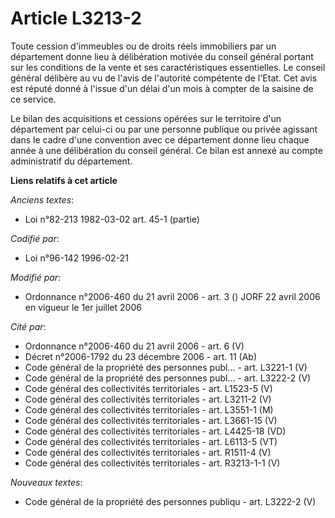 # Article L3213-2

Toute cession d'immeubles ou de droits réels immobiliers par un département donne lieu à délibération motivée du conseil
général portant sur les conditions de la vente et ses caractéristiques essentielles. Le conseil général délibère au vu de
l'avis de l'autorité compétente de l'Etat. Cet avis est réputé donné à l'issue d'un délai d'un mois à compter de la saisine
de ce service.

Le bilan des acquisitions et cessions opérées sur le territoire d'un département par celui-ci ou par une personne publique ou
privée agissant dans le cadre d'une convention avec ce département donne lieu chaque année à une délibération du conseil
général. Ce bilan est annexé au compte administratif du département.

**Liens relatifs à cet article**

_Anciens textes_:

  - Loi n°82-213 1982-03-02 art. 45-1 (partie)

_Codifié par_:

  - Loi n°96-142 1996-02-21

_Modifié par_:

  - Ordonnance n°2006-460 du 21 avril 2006 - art. 3 () JORF 22 avril 2006 en vigueur le 1er juillet 2006

_Cité par_:

  - Ordonnance n°2006-460 du 21 avril 2006 - art. 6 (V)
  - Décret n°2006-1792 du 23 décembre 2006 - art. 11 (Ab)
  - Code général de la propriété des personnes publ... - art. L3221-1 (V)
  - Code général de la propriété des personnes publ... - art. L3222-2 (V)
  - Code général des collectivités territoriales - art. L1523-5 (V)
  - Code général des collectivités territoriales - art. L3211-2 (V)
  - Code général des collectivités territoriales - art. L3551-1 (M)
  - Code général des collectivités territoriales - art. L3661-15 (V)
  - Code général des collectivités territoriales - art. L4425-18 (VD)
  - Code général des collectivités territoriales - art. L6113-5 (VT)
  - Code général des collectivités territoriales - art. R1511-4 (V)
  - Code général des collectivités territoriales - art. R3213-1-1 (V)

_Nouveaux textes_:

  - Code général de la propriété des personnes publiqu - art. L3222-2 (V)
